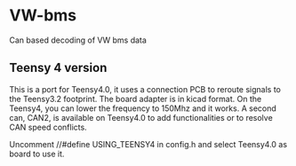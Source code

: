 # VW-bms
Can based decoding of VW bms data

## Teensy 4 version

This is a port for Teensy4.0, it uses a connection PCB to reroute signals to the Teensy3.2 footprint. The board adapter is in kicad format.
On the Teensy4, you can lower the frequency to 150Mhz and it works.
A second can, CAN2, is available on Teensy4.0 to add functionalities or to resolve CAN speed conflicts.

Uncomment //#define USING_TEENSY4 in config.h and select Teensy4.0 as board to use it.
